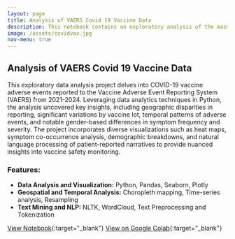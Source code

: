 ```yaml
---
layout: page
title: Analysis of VAERS Covid 19 Vaccine Data
description: This notebook contains an exploratory analysis of the massive Vaccine Adverse Event dataset from the US Department of Health and Human Services. Analysis uncovered several intriguing patterns that have not been previously reported on. Results have been shared with researchers for further investigation, and the project is ongoing.
image: /assets/covidvax.jpg
nav-menu: true
---
```


## Analysis of VAERS Covid 19 Vaccine Data

This exploratory data analysis project delves into COVID-19 vaccine adverse events reported to the Vaccine Adverse Event Reporting System (VAERS) from 2021-2024. Leveraging data analytics techniques in Python, the analysis uncovered key insights, including geographic disparities in reporting, significant variations by vaccine lot, temporal patterns of adverse events, and notable gender-based differences in symptom frequency and severity. The project incorporates diverse visualizations such as heat maps, symptom co-occurrence analysis, demographic breakdowns, and natural language processing of patient-reported narratives to provide nuanced insights into vaccine safety monitoring.

### Features:

* **Data Analysis and Visualization:** Python, Pandas, Seaborn, Plotly
* **Geospatial and Temporal Analysis:** Choropleth mapping, Time-series analysis, Resampling
* **Text Mining and NLP:** NLTK, WordCloud, Text Preprocessing and Tokenization


[View Notebook](https://rachelradical.github.io/blob/17157a2ca39677d837c742b8a87aa84445f8be2a/VAERS-Covid19-Analysis/VAERS_Covid_Data.ipynb){:target="_blank"}
[View on Google Colab](https://colab.research.google.com/drive/1M7g1qVAHilMeqo3WdN2dKihFlY6olsi9?usp=sharing){:target="_blank"}
